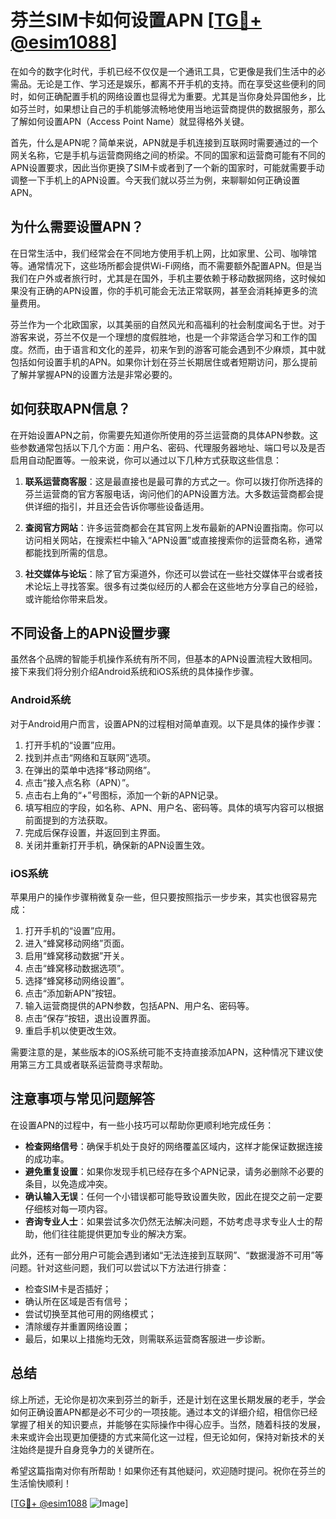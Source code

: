 # 芬兰SIM卡如何设置APN [[TG💪+ @esim1088](https://t.me/s/esim1088)]

在如今的数字化时代，手机已经不仅仅是一个通讯工具，它更像是我们生活中的必需品。无论是工作、学习还是娱乐，都离不开手机的支持。而在享受这些便利的同时，如何正确配置手机的网络设置也显得尤为重要。尤其是当你身处异国他乡，比如芬兰时，如果想让自己的手机能够流畅地使用当地运营商提供的数据服务，那么了解如何设置APN（Access Point Name）就显得格外关键。

首先，什么是APN呢？简单来说，APN就是手机连接到互联网时需要通过的一个网关名称，它是手机与运营商网络之间的桥梁。不同的国家和运营商可能有不同的APN设置要求，因此当你更换了SIM卡或者到了一个新的国家时，可能就需要手动调整一下手机上的APN设置。今天我们就以芬兰为例，来聊聊如何正确设置APN。

## 为什么需要设置APN？

在日常生活中，我们经常会在不同地方使用手机上网，比如家里、公司、咖啡馆等。通常情况下，这些场所都会提供Wi-Fi网络，而不需要额外配置APN。但是当我们在户外或者旅行时，尤其是在国外，手机主要依赖于移动数据网络，这时候如果没有正确的APN设置，你的手机可能会无法正常联网，甚至会消耗掉更多的流量费用。

芬兰作为一个北欧国家，以其美丽的自然风光和高福利的社会制度闻名于世。对于游客来说，芬兰不仅是一个理想的度假胜地，也是一个非常适合学习和工作的国度。然而，由于语言和文化的差异，初来乍到的游客可能会遇到不少麻烦，其中就包括如何设置手机的APN。如果你计划在芬兰长期居住或者短期访问，那么提前了解并掌握APN的设置方法是非常必要的。

## 如何获取APN信息？

在开始设置APN之前，你需要先知道你所使用的芬兰运营商的具体APN参数。这些参数通常包括以下几个方面：用户名、密码、代理服务器地址、端口号以及是否启用自动配置等。一般来说，你可以通过以下几种方式获取这些信息：

1. **联系运营商客服**：这是最直接也是最可靠的方式之一。你可以拨打你所选择的芬兰运营商的官方客服电话，询问他们的APN设置方法。大多数运营商都会提供详细的指引，并且还会告诉你哪些设备适用。

2. **查阅官方网站**：许多运营商都会在其官网上发布最新的APN设置指南。你可以访问相关网站，在搜索栏中输入“APN设置”或直接搜索你的运营商名称，通常都能找到所需的信息。

3. **社交媒体与论坛**：除了官方渠道外，你还可以尝试在一些社交媒体平台或者技术论坛上寻找答案。很多有过类似经历的人都会在这些地方分享自己的经验，或许能给你带来启发。

## 不同设备上的APN设置步骤

虽然各个品牌的智能手机操作系统有所不同，但基本的APN设置流程大致相同。接下来我们将分别介绍Android系统和iOS系统的具体操作步骤。

### Android系统

对于Android用户而言，设置APN的过程相对简单直观。以下是具体的操作步骤：

1. 打开手机的“设置”应用。
2. 找到并点击“网络和互联网”选项。
3. 在弹出的菜单中选择“移动网络”。
4. 点击“接入点名称（APN）”。
5. 点击右上角的“+”号图标，添加一个新的APN记录。
6. 填写相应的字段，如名称、APN、用户名、密码等。具体的填写内容可以根据前面提到的方法获取。
7. 完成后保存设置，并返回到主界面。
8. 关闭并重新打开手机，确保新的APN设置生效。

### iOS系统

苹果用户的操作步骤稍微复杂一些，但只要按照指示一步步来，其实也很容易完成：

1. 打开手机的“设置”应用。
2. 进入“蜂窝移动网络”页面。
3. 启用“蜂窝移动数据”开关。
4. 点击“蜂窝移动数据选项”。
5. 选择“蜂窝移动网络设置”。
6. 点击“添加新APN”按钮。
7. 输入运营商提供的APN参数，包括APN、用户名、密码等。
8. 点击“保存”按钮，退出设置界面。
9. 重启手机以使更改生效。

需要注意的是，某些版本的iOS系统可能不支持直接添加APN，这种情况下建议使用第三方工具或者联系运营商寻求帮助。

## 注意事项与常见问题解答

在设置APN的过程中，有一些小技巧可以帮助你更顺利地完成任务：

- **检查网络信号**：确保手机处于良好的网络覆盖区域内，这样才能保证数据连接的成功率。
- **避免重复设置**：如果你发现手机已经存在多个APN记录，请务必删除不必要的条目，以免造成冲突。
- **确认输入无误**：任何一个小错误都可能导致设置失败，因此在提交之前一定要仔细核对每一项内容。
- **咨询专业人士**：如果尝试多次仍然无法解决问题，不妨考虑寻求专业人士的帮助，他们往往能提供更加专业的解决方案。

此外，还有一部分用户可能会遇到诸如“无法连接到互联网”、“数据漫游不可用”等问题。针对这些问题，我们可以尝试以下方法进行排查：

- 检查SIM卡是否插好；
- 确认所在区域是否有信号；
- 尝试切换至其他可用的网络模式；
- 清除缓存并重置网络设置；
- 最后，如果以上措施均无效，则需联系运营商客服进一步诊断。

## 总结

综上所述，无论你是初次来到芬兰的新手，还是计划在这里长期发展的老手，学会如何正确设置APN都是必不可少的一项技能。通过本文的详细介绍，相信你已经掌握了相关的知识要点，并能够在实际操作中得心应手。当然，随着科技的发展，未来或许会出现更加便捷的方式来简化这一过程，但无论如何，保持对新技术的关注始终是提升自身竞争力的关键所在。

希望这篇指南对你有所帮助！如果你还有其他疑问，欢迎随时提问。祝你在芬兰的生活愉快顺利！

[[TG💪+ @esim1088](https://t.me/s/esim1088) ![Image](https://i.postimg.cc/4NQfJmqS/Snipaste-2025-05-13-00-14-12.png)]